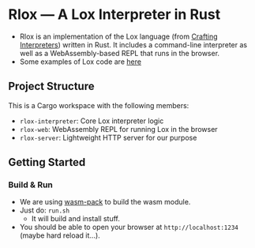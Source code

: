 # Rlox — A Lox Interpreter in Rust

- Rlox is an implementation of the Lox language (from [Crafting Interpreters](https://craftinginterpreters.com)) written in Rust. It includes a command-line interpreter as well as a WebAssembly-based REPL that runs in the browser.
- Some examples of Lox code are [here](https://github.com/munificent/craftinginterpreters/tree/01e6f5b8f3e5dfa65674c2f9cf4700d73ab41cf8/test/scanning)

## Project Structure

This is a Cargo workspace with the following members:

- `rlox-interpreter`: Core Lox interpreter logic
- `rlox-web`: WebAssembly REPL for running Lox in the browser
- `rlox-server`: Lightweight HTTP server for our purpose

## Getting Started

### Build & Run

- We are using [wasm-pack](https://github.com/rustwasm/wasm-pack) to build the wasm module.
- Just do: `run.sh`
  - It will build and install stuff.
- You should be able to open your browser at `http://localhost:1234` (maybe hard reload it...).
